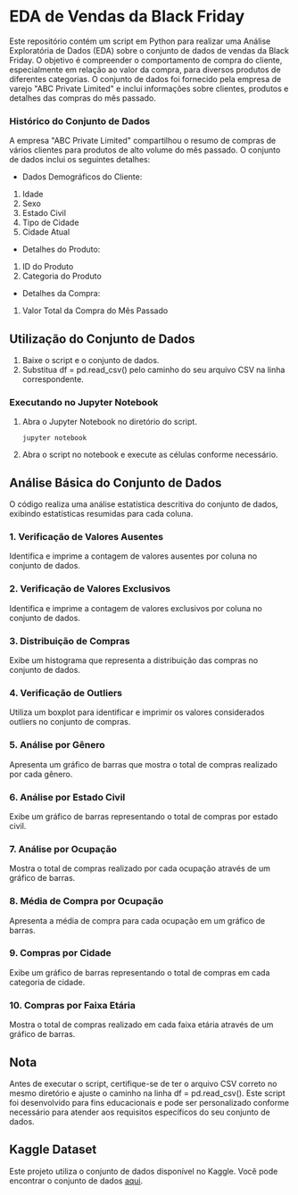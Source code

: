 # EDA de Vendas da Black Friday
Este repositório contém um script em Python para realizar uma Análise Exploratória de Dados (EDA) sobre o conjunto de dados de vendas da Black Friday. O objetivo é compreender o comportamento de compra do cliente, especialmente em relação ao valor da compra, para diversos produtos de diferentes categorias. O conjunto de dados foi fornecido pela empresa de varejo "ABC Private Limited" e inclui informações sobre clientes, produtos e detalhes das compras do mês passado.

### Histórico do Conjunto de Dados
A empresa "ABC Private Limited" compartilhou o resumo de compras de vários clientes para produtos de alto volume do mês passado. O conjunto de dados inclui os seguintes detalhes:

 - Dados Demográficos do Cliente:

1. Idade
2. Sexo
3. Estado Civil
4. Tipo de Cidade
5. Cidade Atual
-  Detalhes do Produto:
1. ID do Produto
2. Categoria do Produto
- Detalhes da Compra:
1. Valor Total da Compra do Mês Passado

## Utilização do Conjunto de Dados
1. Baixe o script e o conjunto de dados.
2. Substitua df = pd.read_csv() pelo caminho do seu arquivo CSV na linha correspondente.
###  Executando no Jupyter Notebook
1. Abra o Jupyter Notebook no diretório do script.

   ```
   jupyter notebook
   ```
2. Abra o script no notebook e execute as células conforme necessário.

## Análise Básica do Conjunto de Dados
O código realiza uma análise estatística descritiva do conjunto de dados, exibindo estatísticas resumidas para cada coluna.

### 1. Verificação de Valores Ausentes
Identifica e imprime a contagem de valores ausentes por coluna no conjunto de dados.

### 2. Verificação de Valores Exclusivos
Identifica e imprime a contagem de valores exclusivos por coluna no conjunto de dados.

### 3. Distribuição de Compras
Exibe um histograma que representa a distribuição das compras no conjunto de dados.

### 4. Verificação de Outliers
Utiliza um boxplot para identificar e imprimir os valores considerados outliers no conjunto de compras.

### 5. Análise por Gênero
Apresenta um gráfico de barras que mostra o total de compras realizado por cada gênero.

### 6. Análise por Estado Civil
Exibe um gráfico de barras representando o total de compras por estado civil.

### 7. Análise por Ocupação
Mostra o total de compras realizado por cada ocupação através de um gráfico de barras.

### 8. Média de Compra por Ocupação
Apresenta a média de compra para cada ocupação em um gráfico de barras.

### 9. Compras por Cidade
Exibe um gráfico de barras representando o total de compras em cada categoria de cidade.

### 10. Compras por Faixa Etária
Mostra o total de compras realizado em cada faixa etária através de um gráfico de barras.

## Nota

Antes de executar o script, certifique-se de ter o arquivo CSV correto no mesmo diretório e ajuste o caminho na linha df = pd.read_csv(). Este script foi desenvolvido para fins educacionais e pode ser personalizado conforme necessário para atender aos requisitos específicos do seu conjunto de dados.

## Kaggle Dataset
Este projeto utiliza o conjunto de dados disponível no Kaggle. Você pode encontrar o conjunto de dados [aqui](https://www.kaggle.com/datasets/pranavuikey/black-friday-sales-eda).



